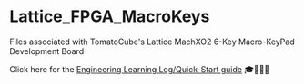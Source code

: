 # Lattice_FPGA_MacroKeys
Files associated with TomatoCube's Lattice MachXO2 6-Key Macro-KeyPad Development Board

Click here for the [Engineering Learning Log/Quick-Start guide](https://github.com/TomatoCube18/Lattice_FPGA_MacroKeys/blob/main/LatticeMacroKey-QuickStart.md) 🎓👩🏻‍🏫
